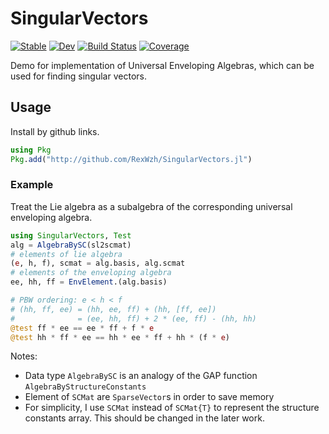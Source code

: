 # SingularVectors

[![Stable](https://img.shields.io/badge/docs-stable-blue.svg)](https://RexWzh.github.io/SingularVectors.jl/stable)
[![Dev](https://img.shields.io/badge/docs-dev-blue.svg)](https://RexWzh.github.io/SingularVectors.jl/dev)
[![Build Status](https://github.com/RexWzh/SingularVectors.jl/actions/workflows/CI.yml/badge.svg?branch=main)](https://github.com/RexWzh/SingularVectors.jl/actions/workflows/CI.yml?query=branch%3Amain)
[![Coverage](https://codecov.io/gh/RexWzh/SingularVectors.jl/branch/main/graph/badge.svg)](https://codecov.io/gh/RexWzh/SingularVectors.jl)

Demo for implementation of Universal Enveloping Algebras, which can be used for finding singular vectors.

## Usage

Install by github links.
```jl
using Pkg
Pkg.add("http://github.com/RexWzh/SingularVectors.jl")
```


### Example
Treat the Lie algebra as a subalgebra of the corresponding universal enveloping algebra.
```jl
using SingularVectors, Test
alg = AlgebraBySC(sl2scmat)
# elements of lie algebra
(e, h, f), scmat = alg.basis, alg.scmat
# elements of the enveloping algebra
ee, hh, ff = EnvElement.(alg.basis)

# PBW ordering: e < h < f
# (hh, ff, ee) = (hh, ee, ff) + (hh, [ff, ee])
#              = (ee, hh, ff) + 2 * (ee, ff) - (hh, hh)
@test ff * ee == ee * ff + f * e
@test hh * ff * ee == hh * ee * ff + hh * (f * e)
```

Notes:
 - Data type `AlgebraBySC` is an analogy of the GAP function `AlgebraByStructureConstants`
 - Element of `SCMat` are `SparseVector`s in order to save memory
 - For simplicity, I use `SCMat` instead of `SCMat{T}` to represent the structure constants array. This should be changed in the later work.